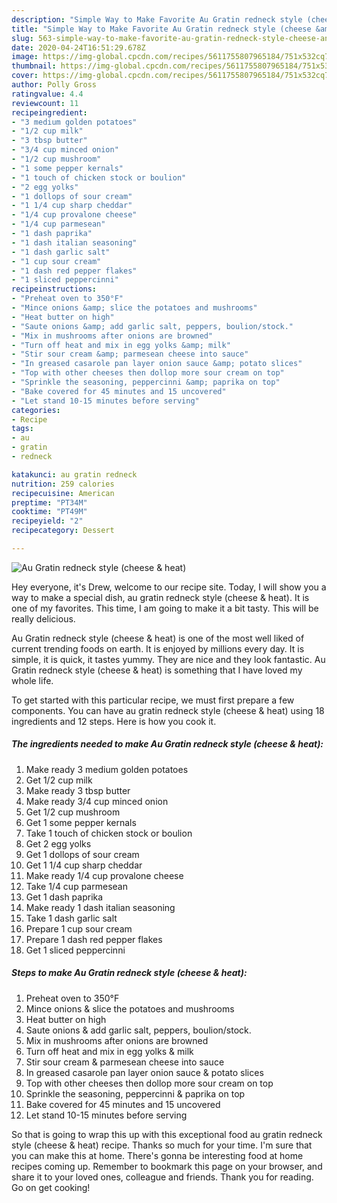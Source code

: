 ```yaml
---
description: "Simple Way to Make Favorite Au Gratin redneck style (cheese &amp;amp; heat)"
title: "Simple Way to Make Favorite Au Gratin redneck style (cheese &amp;amp; heat)"
slug: 563-simple-way-to-make-favorite-au-gratin-redneck-style-cheese-and-amp-heat
date: 2020-04-24T16:51:29.678Z
image: https://img-global.cpcdn.com/recipes/5611755807965184/751x532cq70/au-gratin-redneck-style-cheese-heat-recipe-main-photo.jpg
thumbnail: https://img-global.cpcdn.com/recipes/5611755807965184/751x532cq70/au-gratin-redneck-style-cheese-heat-recipe-main-photo.jpg
cover: https://img-global.cpcdn.com/recipes/5611755807965184/751x532cq70/au-gratin-redneck-style-cheese-heat-recipe-main-photo.jpg
author: Polly Gross
ratingvalue: 4.4
reviewcount: 11
recipeingredient:
- "3 medium golden potatoes"
- "1/2 cup milk"
- "3 tbsp butter"
- "3/4 cup minced onion"
- "1/2 cup mushroom"
- "1 some pepper kernals"
- "1 touch of chicken stock or boulion"
- "2 egg yolks"
- "1 dollops of sour cream"
- "1 1/4 cup sharp cheddar"
- "1/4 cup provalone cheese"
- "1/4 cup parmesean"
- "1 dash paprika"
- "1 dash italian seasoning"
- "1 dash garlic salt"
- "1 cup sour cream"
- "1 dash red pepper flakes"
- "1 sliced peppercinni"
recipeinstructions:
- "Preheat oven to 350°F"
- "Mince onions &amp; slice the potatoes and mushrooms"
- "Heat butter on high"
- "Saute onions &amp; add garlic salt, peppers, boulion/stock."
- "Mix in mushrooms after onions are browned"
- "Turn off heat and mix in egg yolks &amp; milk"
- "Stir sour cream &amp; parmesean cheese into sauce"
- "In greased casarole pan layer onion sauce &amp; potato slices"
- "Top with other cheeses then dollop more sour cream on top"
- "Sprinkle the seasoning, peppercinni &amp; paprika on top"
- "Bake covered for 45 minutes and 15 uncovered"
- "Let stand 10-15 minutes before serving"
categories:
- Recipe
tags:
- au
- gratin
- redneck

katakunci: au gratin redneck 
nutrition: 259 calories
recipecuisine: American
preptime: "PT34M"
cooktime: "PT49M"
recipeyield: "2"
recipecategory: Dessert

---
```



![Au Gratin redneck style (cheese &amp; heat)](https://img-global.cpcdn.com/recipes/5611755807965184/751x532cq70/au-gratin-redneck-style-cheese-heat-recipe-main-photo.jpg)

Hey everyone, it's Drew, welcome to our recipe site. Today, I will show you a way to make a special dish, au gratin redneck style (cheese &amp; heat). It is one of my favorites. This time, I am going to make it a bit tasty. This will be really delicious.

Au Gratin redneck style (cheese &amp; heat) is one of the most well liked of current trending foods on earth. It is enjoyed by millions every day. It is simple, it is quick, it tastes yummy. They are nice and they look fantastic. Au Gratin redneck style (cheese &amp; heat) is something that I have loved my whole life.




To get started with this particular recipe, we must first prepare a few components. You can have au gratin redneck style (cheese &amp; heat) using 18 ingredients and 12 steps. Here is how you cook it.

<!--inarticleads1-->

##### The ingredients needed to make Au Gratin redneck style (cheese &amp; heat):

1. Make ready 3 medium golden potatoes
1. Get 1/2 cup milk
1. Make ready 3 tbsp butter
1. Make ready 3/4 cup minced onion
1. Get 1/2 cup mushroom
1. Get 1 some pepper kernals
1. Take 1 touch of chicken stock or boulion
1. Get 2 egg yolks
1. Get 1 dollops of sour cream
1. Get 1 1/4 cup sharp cheddar
1. Make ready 1/4 cup provalone cheese
1. Take 1/4 cup parmesean
1. Get 1 dash paprika
1. Make ready 1 dash italian seasoning
1. Take 1 dash garlic salt
1. Prepare 1 cup sour cream
1. Prepare 1 dash red pepper flakes
1. Get 1 sliced peppercinni




<!--inarticleads2-->

##### Steps to make Au Gratin redneck style (cheese &amp; heat):

1. Preheat oven to 350°F
1. Mince onions &amp; slice the potatoes and mushrooms
1. Heat butter on high
1. Saute onions &amp; add garlic salt, peppers, boulion/stock.
1. Mix in mushrooms after onions are browned
1. Turn off heat and mix in egg yolks &amp; milk
1. Stir sour cream &amp; parmesean cheese into sauce
1. In greased casarole pan layer onion sauce &amp; potato slices
1. Top with other cheeses then dollop more sour cream on top
1. Sprinkle the seasoning, peppercinni &amp; paprika on top
1. Bake covered for 45 minutes and 15 uncovered
1. Let stand 10-15 minutes before serving




So that is going to wrap this up with this exceptional food au gratin redneck style (cheese &amp; heat) recipe. Thanks so much for your time. I'm sure that you can make this at home. There's gonna be interesting food at home recipes coming up. Remember to bookmark this page on your browser, and share it to your loved ones, colleague and friends. Thank you for reading. Go on get cooking!

